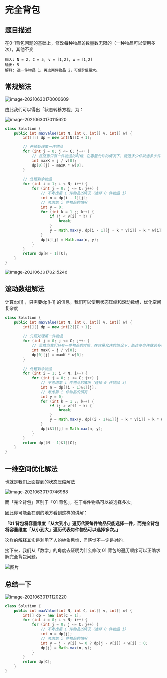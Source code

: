 # 完全背包

## 题目描述

在0-1背包问题的基础上，修改每种物品的数量数无限的（一种物品可以使用多次），其他不变

```
输入: N = 2, C = 5, v = [1,2], w = [1,2]
输出: 5
解释: 选一件物品 1，再选两件物品 2，可使价值最大。
```

## 常规解法

![image-20210630170000609](https://i.loli.net/2021/06/30/cF79lvufW5esIzb.png)

由此我们可以得出「状态转移方程」为：

![image-20210630170115620](https://i.loli.net/2021/06/30/Ml5VUTiHnGjPyvh.png)

```java
class Solution {
    public int maxValue(int N, int C, int[] v, int[] w) {
        int[][] dp = new int[N][C + 1];
        
        // 先预处理第一件物品
        for (int j = 0; j <= C; j++) {
            // 显然当只有一件物品的时候，在容量允许的情况下，能选多少件就选多少件
            int maxK = j / v[0];
            dp[0][j] = maxK * w[0];
        }
        
        // 处理剩余物品
        for (int i = 1; i < N; i++) {
            for (int j = 0; j <= C; j++) {
                // 不考虑第 i 件物品的情况（选择 0 件物品 i）
                int n = dp[i - 1][j];
                // 考虑第 i 件物品的情况
                int y = 0;
                for (int k = 1 ;; k++) {
                    if (j < v[i] * k) {
                        break;
                    }
                    y = Math.max(y, dp[i - 1][j - k * v[i]] + k * w[i]);
                }
                dp[i][j] = Math.max(n, y);
            }
        }
        return dp[N - 1][C];
    }
}
```

![image-20210630170215246](https://i.loli.net/2021/06/30/jSfUiusLAqOmP1R.png)

## 滚动数组解法

计算dp[i] ，只需要dp[i-1] 的信息，我们可以使用状态压缩和滚动数组，优化空间复杂度

```java
class Solution {
    public int maxValue(int N, int C, int[] v, int[] w) {
        int[][] dp = new int[2][C + 1];
        
        // 先预处理第一件物品
        for (int j = 0; j <= C; j++) {
            // 显然当我们只有一件物品的时候，在容量允许的情况下，能选多少件就选多少件
            int maxK = j / v[0];
            dp[0][j] = maxK * w[0];
        }
        
        // 处理剩余物品
        for (int i = 1; i < N; i++) {
            for (int j = 0; j <= C; j++) {
                // 不考虑第 i 件物品的情况（选择 0 件物品 i）
                int n = dp[(i - 1)&1][j];
                // 考虑第 i 件物品的情况
                int y = 0;
                for (int k = 1 ;; k++) {
                    if (j < v[i] * k) {
                        break;
                    }
                    y = Math.max(y, dp[(i - 1)&1][j - k * v[i]] + k * w[i]);
                }
                dp[i&1][j] = Math.max(n, y);
            }
        }
        return dp[(N - 1)&1][C];
    }
}
```

## 一维空间优化解法

也就是我们上面提到的状态压缩解法

![image-20210630170746988](https://i.loli.net/2021/06/30/CVRqDdEPrKm7TnA.png)

而「完全背包」区别于「01 背包」，在于每件物品可以被选择多次。

因此你可能会在别的地方看到这样的讲解：

**「01 背包将容量维度「从大到小」遍历代表每件物品只能选择一件，而完全背包将容量维度「从小到大」遍历代表每件物品可以选择多次。」**

这样的解释其实是利用了人的抽象思维，但感觉不一定是对的。

接下来，我们从「数学」的角度去证明为什么修改 01 背包的遍历顺序可以正确求解完全背包问题。

![图片](https://i.loli.net/2021/06/30/T98dAICGWmiuNXY.png)

## 总结一下

![image-20210630171120220](https://i.loli.net/2021/06/30/M7dB8PrCl5xEYOk.png)

```java
class Solution {
    public int maxValue(int N, int C, int[] v, int[] w) {
        int[] dp = new int[C + 1];
        for (int i = 0; i < N; i++) {
            for (int j = 0; j <= C; j++) {
                // 不考虑第 i 件物品的情况（选择 0 件物品 i）
                int n = dp[j];
                // 考虑第 i 件物品的情况
                int y = j - v[i] >= 0 ? dp[j - v[i]] + w[i] : 0; 
                dp[j] = Math.max(n, y);
            }
        }
        return dp[C];
    }
}
```
